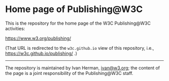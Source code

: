 # Home page of Publishing@W3C
This is the repository for the home page of the W3C Publishing@W3C activities:

https://www.w3.org/publishing/

(That URL is redirected to the `w3c.github.io` view of this repository, i.e., https://w3c.github.io/publishing/ .)

---
The repository is maintained by Ivan Herman, [ivan@w3.org](mailto:ivan@w3.org); the content of the page is a joint responsibility of the Publishing@W3C staff.
